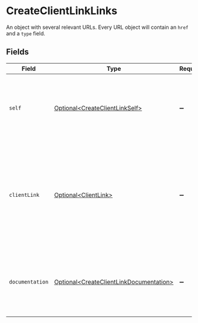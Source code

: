 # CreateClientLinkLinks

An object with several relevant URLs. Every URL object will contain an `href` and a `type` field.


## Fields

| Field                                                                                                                                | Type                                                                                                                                 | Required                                                                                                                             | Description                                                                                                                          |
| ------------------------------------------------------------------------------------------------------------------------------------ | ------------------------------------------------------------------------------------------------------------------------------------ | ------------------------------------------------------------------------------------------------------------------------------------ | ------------------------------------------------------------------------------------------------------------------------------------ |
| `self`                                                                                                                               | [Optional\<CreateClientLinkSelf>](../../models/operations/CreateClientLinkSelf.md)                                                   | :heavy_minus_sign:                                                                                                                   | In v2 endpoints, URLs are commonly represented as objects with an `href` and `type` field.                                           |
| `clientLink`                                                                                                                         | [Optional\<ClientLink>](../../models/operations/ClientLink.md)                                                                       | :heavy_minus_sign:                                                                                                                   | The link you can send your customer to, where they can either log in and link their account, or sign up and<br/>proceed with onboarding. |
| `documentation`                                                                                                                      | [Optional\<CreateClientLinkDocumentation>](../../models/operations/CreateClientLinkDocumentation.md)                                 | :heavy_minus_sign:                                                                                                                   | In v2 endpoints, URLs are commonly represented as objects with an `href` and `type` field.                                           |
